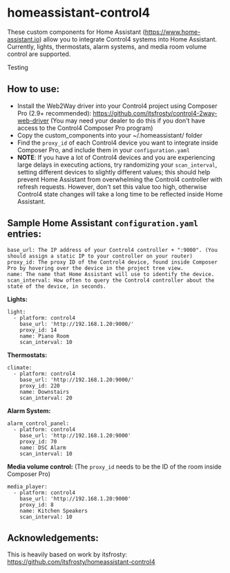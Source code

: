# homeassistant-control4
These custom components for Home Assistant (https://www.home-assistant.io) allow you to integrate Control4 systems into Home Assistant. Currently, lights, thermostats, alarm systems, and media room volume control are supported. 

Testing

How to use:
-------------
- Install the Web2Way driver into your Control4 project using Composer Pro (2.9+ recommended): https://github.com/itsfrosty/control4-2way-web-driver (You may need your dealer to do this if you don't have access to the Control4 Composer Pro program)
- Copy the custom_components into your ~/.homeassistant/ folder
- Find the `proxy_id` of each Control4 device you want to integrate inside Composer Pro, and include them in your `configuration.yaml`
- **NOTE**: If you have a lot of Control4 devices and you are experiencing large delays in executing actions, try randomizing your `scan_interval`, setting different devices to slightly different values; this should help prevent Home Assistant from overwhelming the Control4 controller with refresh requests. However, don't set this value too high, otherwise Control4 state changes will take a long time to be reflected inside Home Assistant.

Sample Home Assistant `configuration.yaml` entries:
-------
~~~~
base_url: The IP address of your Control4 controller + ":9000". (You should assign a static IP to your controller on your router)
proxy_id: The proxy ID of the Control4 device, found inside Composer Pro by hovering over the device in the project tree view.
name: The name that Home Assistant will use to identify the device.
scan_interval: How often to query the Control4 controller about the state of the device, in seconds.
~~~~

**Lights:**
~~~~
light:
  - platform: control4
    base_url: 'http://192.168.1.20:9000/'
    proxy_id: 14
    name: Piano Room
    scan_interval: 10
~~~~
**Thermostats:**
~~~~
climate:
  - platform: control4
    base_url: 'http://192.168.1.20:9000/'
    proxy_id: 220
    name: Downstairs
    scan_interval: 20
~~~~
**Alarm System:**
~~~~
alarm_control_panel:
  - platform: control4
    base_url: 'http://192.168.1.20:9000'
    proxy_id: 70
    name: DSC Alarm
    scan_interval: 10
~~~~
**Media volume control:**
(The `proxy_id` needs to be the ID of the room inside Composer Pro)
~~~~
media_player:
  - platform: control4
    base_url: 'http://192.168.1.20:9000'
    proxy_id: 8
    name: Kitchen Speakers
    scan_interval: 10
~~~~

Acknowledgements:
------
This is heavily based on work by itsfrosty: https://github.com/itsfrosty/homeassistant-control4
